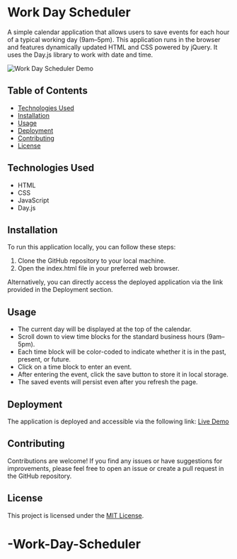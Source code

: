 # Work Day Scheduler

A simple calendar application that allows users to save events for each hour of a typical working day (9am–5pm). This application runs in the browser and features dynamically updated HTML and CSS powered by jQuery. It uses the Day.js library to work with date and time.

![Work Day Scheduler Demo](./demo.gif)

## Table of Contents
- [Technologies Used](#technologies-used)
- [Installation](#installation)
- [Usage](#usage)
- [Deployment](#deployment)
- [Contributing](#contributing)
- [License](#license)

## Technologies Used

- HTML
- CSS
- JavaScript
- Day.js

## Installation

To run this application locally, you can follow these steps:

1. Clone the GitHub repository to your local machine.
2. Open the index.html file in your preferred web browser.

Alternatively, you can directly access the deployed application via the link provided in the Deployment section.

## Usage

- The current day will be displayed at the top of the calendar.
- Scroll down to view time blocks for the standard business hours (9am–5pm).
- Each time block will be color-coded to indicate whether it is in the past, present, or future.
- Click on a time block to enter an event.
- After entering the event, click the save button to store it in local storage.
- The saved events will persist even after you refresh the page.

## Deployment

The application is deployed and accessible via the following link: [Live Demo](https://example.com)

## Contributing

Contributions are welcome! If you find any issues or have suggestions for improvements, please feel free to open an issue or create a pull request in the GitHub repository.

## License

This project is licensed under the [MIT License](LICENSE).
# -Work-Day-Scheduler
